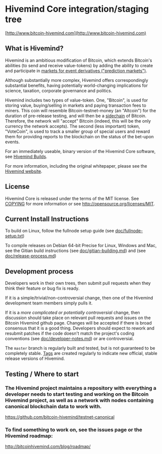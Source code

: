 Hivemind Core integration/staging tree
=====================================

[http://www.bitcoin-hivemind.com](http://www.bitcoin-hivemind.com)

What is Hivemind?
----------------

Hivemind is an ambitious modification of Bitcoin, which extends Bitcoin's abilities (to send and receive value-tokens) by adding the ability to create and participate in [markets for event derivatives ("prediction markets")](https://en.wikipedia.org/wiki/Prediction_market).

Although substantially more complex, Hivemind offers correspondingly substantial benefits, having potentially world-changing implications for science, taxation, corporate governance and politics.

Hivemind includes two types of value-token.  One, "Bitcoin", is used for storing value, buying/selling in markets and paying transaction fees to miners. This coin will resemble Bitcoin-testnet-money (an "Altcoin") for the duration of pre-release testing, and will then be a [sidechain](http://www.blockstream.com/) of Bitcoin. Therefore, the network will "accept" Bitcoin (indeed, this will be the only currency the network accepts). The second (less important) token, "VoteCoin", is used to track a smaller group of special users and reward them for providing reports to the blockchain on the status of the bet-upon events.

For an immediately useable, binary version of the Hivemind Core software, see [Hivemind Builds](http://107.170.174.203/Builds/).

For more information, including the original whitepaper, please see the [Hivemind website](http://bitcoinhivemind.com/).

License
-------

Hivemind Core is released under the terms of the MIT license. See [COPYING](COPYING) for more
information or see http://opensource.org/licenses/MIT.


Current Install Instructions
---------------------------
To build on Linux, follow the fullnode setup guide (see [doc/fullnode-setup.txt](doc/fullnode-setup.txt))

To compile releases on Debian 64-bit Precise for Linux, Windows and Mac, see 
the Gitian build instructions (see [doc/gitian-building.md](doc/gitian-building.md))
and (see [doc/release-process.md](doc/release-process.md)) 


Development process
-------------------

Developers work in their own trees, then submit pull requests when they think
their feature or bug fix is ready.

If it is a simple/trivial/non-controversial change, then one of the Hivemind
development team members simply pulls it.

If it is a *more complicated or potentially controversial* change, then discussion
should take place on relevant pull requests and issues on the Bitcoin Hivemind github page.
Changes will be accepted if there is broad consensus that it is a good thing.
Developers should expect to rework and resubmit patches if the code doesn't
match the project's coding conventions (see [doc/developer-notes.md](doc/developer-notes.md)) or are
controversial.

The `master` branch is regularly built and tested, but is not guaranteed to be
completely stable. [Tags](https://github.com/hivemind/hivemind/tags) are created
regularly to indicate new official, stable release versions of Hivemind.


Testing / Where to start
-------

### The Hivemind project maintains a repository with everything a developer needs to start testing and working on the Bitcoin Hivemind project, as well as a network with nodes containing canonical blockchain data to work with.
https://github.com/bitcoin-hivemind/testnet-canonical

### To find something to work on, see the issues page or the Hivemind roadmap:
http://bitcoinhivemind.com/blog/roadmap/
